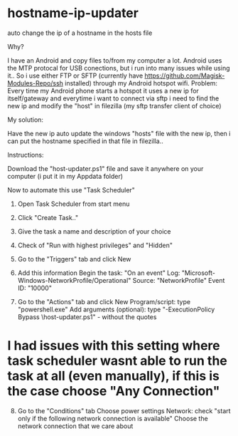# hostname-ip-updater
auto change the ip of a hostname in the hosts file


Why?

I have an Android and copy files to/from my computer a lot. Android uses the MTP protocal for USB conections, but i run into many issues while using it.. So i use either FTP or SFTP (currently have https://github.com/Magisk-Modules-Repo/ssh installed) through my Android hotspot wifi.
Problem: Every time my Android phone starts a hotspot it uses a new ip for itself/gateway and everytime i want to connect via sftp i need to find the new ip and modify the "host" in filezilla (my sftp transfer client of choice)

My solution:

Have the new ip auto update the windows "hosts" file with the new ip, then i can put the hostname specified in that file in filezilla..

Instructions:

Download the "host-updater.ps1" file and save it anywhere on your computer (i put it in my Appdata folder)

Now to automate this use "Task Scheduler" 

1. Open Task Scheduler from start menu 

2. Click "Create Task.."

3. Give the task a name and description of your choice

4. Check of "Run with highest privileges" and "Hidden" 

5. Go to the "Triggers" tab and click New

6. Add this information
    Begin the task: "On an event"
    Log: "Microsoft-Windows-NetworkProfile/Operational"
    Source: "NetworkProfile"
    Event ID: "10000"
    
7. Go to the "Actions" tab and click New
    Program/script: type "powershell.exe"
    Add arguments (optional): type "-ExecutionPolicy Bypass <Loaction to File>\host-updater.ps1" - without the quotes

# I had issues with this setting where task scheduler wasnt able to run the task at all (even manually), if this is the case choose "Any Connection"

8. Go to the "Conditions" tab
    Choose power settings
    Network: check "start only if the following network connection is available"
    Choose the network connection that we care about
